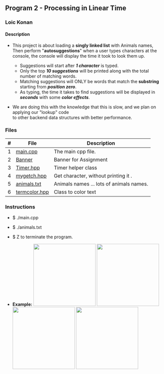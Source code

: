 ## Program 2 - Processing in Linear Time

### Loic Konan

#### Description

- This project is about loading a **singly linked list** with Animals names, Then perform "**autosuggestions**" when a user types characters at the console, the console will display the time it took to look them up.

  - Suggestions will start after **_1 character_** is typed.
  - Only the top **_10 suggestions_** will be printed along with the total number of matching words.
  - Matching suggestions will ONLY be words that match the **substring** starting from **_position zero_**.
  - As typing, the time it takes to find suggestions will be displayed in **_seconds_** with some **_color effects_**.

- We are doing this with the knowledge that this is slow, and we plan on applying our "lookup" code <br>
  to other backend data structures with better performance.

### Files

|  #  | File                           | Description                              |
| :-: | ------------------------------ | ---------------------------------------- |
|  1  | [main.cpp](main.cpp)           | The main cpp file.                       |
|  2  | [Banner](Banner)               | Banner for Assignment                    |
|  3  | [Timer.hpp](Timer.hpp)         | Timer helper class                       |
|  4  | [mygetch.hpp](mygetch.hpp)     | Get character, without printing it .     |
|  5  | [animals.txt](animals.txt)     | Animals names ... lots of animals names. |
|  6  | [termcolor.hpp](termcolor.hpp) | Class to color text                      |

### Instructions

- $ ./main.cpp
- $ ./animals.txt
- $  Z to terminate the program.
  
- **Example:**
  <img src="pic.owl" width="200" height= "200">
  <img src="pic.snake" width="200" height= "200">
  <img src="pic.rabbit" width="200" height= "200">
  <img src="pic.monkey" width="200" height= "200">



